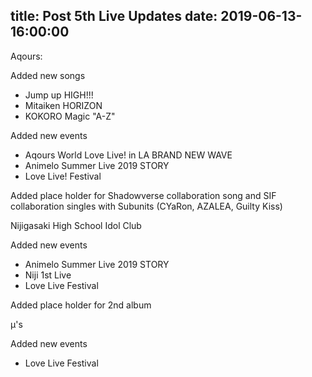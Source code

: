title: Post 5th Live Updates
date: 2019-06-13-16:00:00
---

Aqours: 

Added new songs

- Jump up HIGH!!!
- Mitaiken HORIZON
- KOKORO Magic "A-Z"

Added new events

- Aqours World Love Live! in LA BRAND NEW WAVE
- Animelo Summer Live 2019 STORY
- Love Live! Festival


Added place holder for Shadowverse collaboration song and SIF collaboration singles with Subunits (CYaRon, AZALEA, Guilty Kiss)


Nijigasaki High School Idol Club

Added new events

- Animelo Summer Live 2019 STORY
- Niji 1st Live
- Love Live Festival


Added place holder for 2nd album


µ's


Added new events

- Love Live Festival
